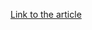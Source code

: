 [Link to the article](https://zscaler.com/blogs/security-research/nokoyawa-ransomware-rust-or-bust)
